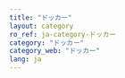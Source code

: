 ```yaml
---
title: "ドッカー"
layout: category
ro_ref: ja-category-ドッカー
category: "ドッカー"
category_web: "ドッカー"
lang: ja
---
```

